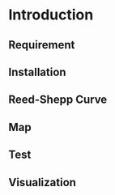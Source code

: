 # Introduction

## Requirement

## Installation

## Reed-Shepp Curve

## Map

## Test

## Visualization


